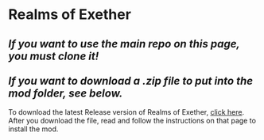 # Realms of Exether
## ***If you want to use the main repo on this page, you must clone it!<br/><br/>If you want to download a .zip file to put into the mod folder, see below.***
To download the latest Release version of Realms of Exether, [click here](https://gitlab.com/kevin.solovjov/realms-of-exether). After you download the file, read and follow the instructions on that page to install the mod.
